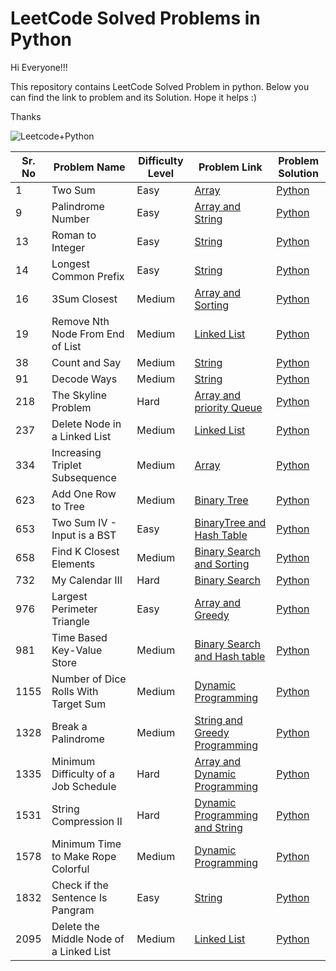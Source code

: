 # LeetCode Solved Problems in Python

Hi Everyone!!!

This repository contains LeetCode Solved Problem in python. Below you can find the link to problem and its Solution. Hope it helps :)

Thanks

![Leetcode+Python](https://user-images.githubusercontent.com/28431152/192743038-9eac81e8-4cac-44dd-bcf6-04ed1eef4701.png)



| Sr. No | Problem Name                          | Difficulty Level | Problem Link                                                                    | Problem Solution                                                                                                                |
| ------ | ------------------------------------- | ---------------- | -------------------------------------------------------------- | ------------------------------------------------------------------------------------------------------------------------------- |
| 1     | Two Sum      | Easy          | [Array](https://leetcode.com/problems/two-sum/)  | [Python](https://github.com/swatinarang1225/LeetCode-Solutions/blob/main/1.%20Two%20Sum.py) |
| 9     | Palindrome Number      | Easy          | [Array and String](https://leetcode.com/problems/palindrome-number/)  | [Python](https://github.com/swatinarang1225/LeetCode-Solutions/blob/main/9.%20Palindrome%20Number.py) |
| 13     | Roman to Integer      | Easy          | [String](https://leetcode.com/problems/roman-to-integer/)  | [Python](https://github.com/swatinarang1225/LeetCode-Solutions/blob/main/13.%20Roman%20to%20Integer.py) |
| 14    | Longest Common Prefix    | Easy          | [String](https://leetcode.com/problems/longest-common-prefix/)  | [Python](https://github.com/swatinarang1225/LeetCode-Solutions/blob/main/14.Longest%20Common%20Prefix.py) |
| 16    | 3Sum Closest    | Medium          | [Array and Sorting](https://leetcode.com/problems/3sum-closest/)  | [Python](https://github.com/swatinarang1225/LeetCode-Solutions/blob/main/16.%203Sum%20Closest.py) |
| 19     | Remove Nth Node From End of List      | Medium           | [Linked List](https://leetcode.com/problems/remove-nth-node-from-end-of-list/)  | [Python](https://github.com/swatinarang1225/LeetCode-Solutions/blob/main/19.%20Remove%20Nth%20Node%20From%20End%20of%20List.py) |
| 38     | Count and Say     | Medium      | [String](https://leetcode.com/problems/count-and-say/)  | [Python](https://github.com/swatinarang1225/LeetCode-Solutions/blob/main/38.%20Count%20and%20Say.py) |
| 91     | Decode Ways      | Medium      | [String](https://leetcode.com/problems/decode-ways/)  | [Python](https://github.com/swatinarang1225/LeetCode-Solutions/blob/main/91.%20Decode%20Ways.py) |
| 218     | The Skyline Problem      | Hard       | [Array and priority Queue](https://leetcode.com/problems/the-skyline-problem/)  | [Python](https://github.com/swatinarang1225/LeetCode-Solutions/blob/main/218.%20The%20Skyline%20Problem.py) |
| 237     | Delete Node in a Linked List      | Medium       | [Linked List](https://leetcode.com/problems/delete-node-in-a-linked-list/)  | [Python](https://github.com/swatinarang1225/LeetCode-Solutions/blob/main/237.%20Delete%20Node%20in%20a%20Linked%20List.py) |
| 334     | Increasing Triplet Subsequence      | Medium       | [Array](https://leetcode.com/problems/increasing-triplet-subsequence/)  | [Python](https://github.com/swatinarang1225/LeetCode-Solutions/blob/main/334.%20Increasing%20Triplet%20Subsequence.py) |
| 623     | Add One Row to Tree      | Medium           | [Binary Tree](https://leetcode.com/problems/add-one-row-to-tree/)  | [Python](https://github.com/swatinarang1225/LeetCode-Solutions/blob/main/623.%20Add%20One%20Row%20to%20Tree.py) |
| 653    | Two Sum IV - Input is a BST     | Easy          | [BinaryTree and Hash Table](https://leetcode.com/problems/two-sum-iv-input-is-a-bst/)  | [Python](https://github.com/swatinarang1225/LeetCode-Solutions/blob/main/653.%20Two%20Sum%20IV%20-%20Input%20is%20a%20BST.py) |
| 658     | Find K Closest Elements      | Medium           | [Binary Search and Sorting](https://leetcode.com/problems/find-k-closest-elements/)  | [Python](https://github.com/swatinarang1225/LeetCode-Solutions/blob/main/658.%20Find%20K%20Closest%20Elements.py) |
| 732     | My Calendar III      | Hard        | [Binary Search](https://leetcode.com/problems/my-calendar-iii/)  | [Python](https://github.com/swatinarang1225/LeetCode-Solutions/blob/main/732.%20My%20Calendar%20III.py) |
| 976    | Largest Perimeter Triangle      | Easy           | [Array and Greedy](https://leetcode.com/problems/largest-perimeter-triangle/)  | [Python](https://github.com/swatinarang1225/LeetCode-Solutions/blob/main/976.%20Largest%20Perimeter%20Triangle.py) |
| 981     | Time Based Key-Value Store      | Medium           | [Binary Search and Hash table](https://leetcode.com/problems/time-based-key-value-store/)  | [Python](https://github.com/swatinarang1225/LeetCode-Solutions/blob/main/981.%20Time%20Based%20Key-Value%20Store.py) |
| 1155     |  Number of Dice Rolls With Target Sum      | Medium           | [Dynamic Programming](https://leetcode.com/problems/number-of-dice-rolls-with-target-sum/)  | [Python](https://github.com/swatinarang1225/LeetCode-Solutions/blob/main/1155.%20Number%20of%20Dice%20Rolls%20With%20Target%20Sum.py) |
| 1328     | Break a Palindrome     | Medium           | [String and Greedy Programming](https://leetcode.com/problems/break-a-palindrome/)  | [Python](https://github.com/swatinarang1225/LeetCode-Solutions/blob/main/1328.%20Break%20a%20Palindrome.py) |
| 1335     | Minimum Difficulty of a Job Schedule     | Hard           | [Array and Dynamic Programming](https://leetcode.com/problems/minimum-difficulty-of-a-job-schedule/)  | [Python](https://github.com/swatinarang1225/LeetCode-Solutions/blob/main/1335.%20Minimum%20Difficulty%20of%20a%20Job%20Schedule.py) |
| 1531     | String Compression II      | Hard           | [Dynamic Programming and String](https://leetcode.com/problems/string-compression-ii/)  | [Python](https://github.com/swatinarang1225/LeetCode-Solutions/blob/main/1531.%20String%20Compression%20II.py) |
| 1578     | Minimum Time to Make Rope Colorful      | Medium           | [Dynamic Programming](https://leetcode.com/problems/minimum-time-to-make-rope-colorful/)  | [Python](https://github.com/swatinarang1225/LeetCode-Solutions/blob/main/1578.%20Minimum%20Time%20to%20Make%20Rope%20Colorful.py) |
| 1832     | Check if the Sentence Is Pangram     | Easy          | [String](https://leetcode.com/problems/check-if-the-sentence-is-pangram/)  | [Python](https://github.com/swatinarang1225/LeetCode-Solutions/blob/main/1832.%20Check%20if%20the%20Sentence%20Is%20Pangram.py) |
| 2095     | Delete the Middle Node of a Linked List     | Medium           | [Linked List](https://leetcode.com/problems/delete-the-middle-node-of-a-linked-list/)  | [Python](https://github.com/swatinarang1225/LeetCode-Solutions/blob/main/2095.%20Delete%20the%20Middle%20Node%20of%20a%20Linked%20List.py) |
